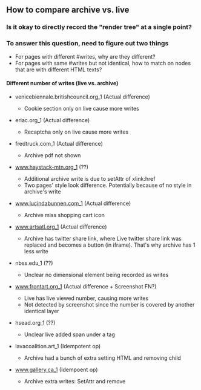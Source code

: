 ## How to compare archive vs. live
### Is it okay to directly record the "render tree" at a single point?
### To answer this question, need to figure out two things
- For pages with different #writes, why are they different?
- For pages with same #writes but not identical, how to match on nodes that are with different HTML texts?

#### Different number of writes (live vs. archive)
- venicebiennale.britishcouncil.org_1 (Actual difference)
    - Cookie section only on live cause more writes

- eriac.org_1 (Actual difference)
    - Recaptcha only on live cause more writes

- fredtruck.com_1 (Actual difference)
    - Archive pdf not shown

- www.haystack-mtn.org_1 (??)
    - Additional archive write is due to setAttr of xlink:href
    - Two pages' style look difference. Potentially because of no style in archive's write

- www.lucindabunnen.com_1 (Actual difference)
    - Archive miss shopping cart icon

- www.artsatl.org_1 (Actual difference)
    - Archive has twitter share link, where Live twitter share link was replaced and becomes a button (in iframe). That's why archive has 1 less write

- nbss.edu_1 (??)
    - Unclear no dimensional element being recorded as writes

- www.frontart.org_1 (Actual difference + Screenshot FN?)
    - Live has live viewed number, causing more writes
    - Not detected by screenshot since the number is covered by another identical layer

- hsead.org_1 (??)
    - Unclear live added span under a tag

- lavacoalition.art_1 (Idempotent op)
    - Archive had a bunch of extra setting HTML and removing child

- www.gallery.ca_1 (Idempoent op)
    - Archive extra writes: SetAttr and remove